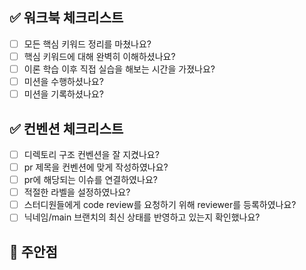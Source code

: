 <!--
  제목은 `[닉네임] 챕터 제목` 로 작성해 주세요.
  예시: [Angela] Chapter 1. 서버란 무엇인가(소켓&멀티 프로세스)
-->

## ✅ 워크북 체크리스트

- [ ] 모든 핵심 키워드 정리를 마쳤나요?
- [ ] 핵심 키워드에 대해 완벽히 이해하셨나요?
- [ ] 이론 학습 이후 직접 실습을 해보는 시간을 가졌나요?
- [ ] 미션을 수행하셨나요?
- [ ] 미션을 기록하셨나요?
      <br>

## ✅ 컨벤션 체크리스트

- [ ] 디렉토리 구조 컨벤션을 잘 지켰나요?
- [ ] pr 제목을 컨벤션에 맞게 작성하였나요?
- [ ] pr에 해당되는 이슈를 연결하였나요?
- [ ] 적절한 라벨을 설정하였나요?
- [ ] 스터디원들에게 code review를 요청하기 위해 reviewer를 등록하였나요?
- [ ] 닉네임/main 브랜치의 최신 상태를 반영하고 있는지 확인했나요?
      <br>

## 📌 주안점

<!--
  (Optional)
  리뷰 시에 유심히 봐주었으면 하는 부분을 설명합니다.
-->
